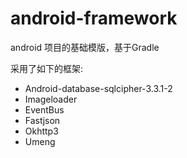 # android-framework

android 项目的基础模版，基于Gradle

采用了如下的框架:

* Android-database-sqlcipher-3.3.1-2
* Imageloader
* EventBus
* Fastjson
* Okhttp3
* Umeng
